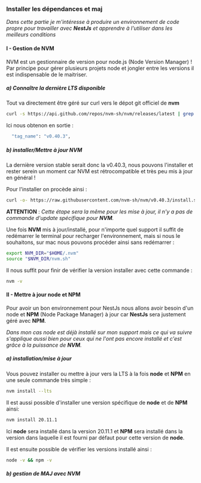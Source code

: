 ### Installer les dépendances et maj

*Dans cette partie je m'intéresse à produire un environnement de code propre pour travailler avec **NestJs** et apprendre à l'utiliser dans les meilleurs conditions*

#### I - Gestion de NVM

NVM est un gestionnaire de version pour node.js (Node Version Manager) ! Par principe pour
gérer plusieurs projets node et jongler entre les versions il est indispensable de le maitriser.

##### a) Connaître la dernière LTS disponible

Tout va directement être géré sur curl vers le dépot git officiel de **nvm**
```bash
curl -s https://api.github.com/repos/nvm-sh/nvm/releases/latest | grep tag_name
```

Ici nous obtenon en sortie : 
```bash
  "tag_name": "v0.40.3",
```

##### b) installer/Mettre à jour NVM

La dernière version stable serait donc la v0.40.3, nous pouvons l'installer et rester
serein un moment car NVM est rétrocompatible et très peu mis à jour en général !

Pour l'installer on procède ainsi :
```bash
curl -o- https://raw.githubusercontent.com/nvm-sh/nvm/v0.40.3/install.sh | bash
````
**ATTENTION** : *Cette étape sera la même pour les mise à jour, il n'y a pas de commande d'update spécifique pour **NVM**.*

Une fois **NVM** mis à jour/installé, pour n'importe quel support il suffit de redémarrer le terminal pour recharger 
l'environnement, mais si nous le souhaitons, sur mac nous pouvons procéder ainsi sans redémarrer :
```bash
export NVM_DIR="$HOME/.nvm"
source "$NVM_DIR/nvm.sh"
```

Il nous suffit pour finir de vérifier la version installer avec cette commande :
```bash
nvm -v
```

#### II - Mettre à jour node et NPM

Pour avoir un bon environnement pour NestJs nous allons avoir besoin d'un node et **NPM** (Node Package Manager) à jour car
**NestJs** sera justement géré avec **NPM**.

*Dans mon cas node est déjà installé sur mon support mais ce qui va suivre s'applique aussi bien pour ceux qui ne l'ont
pas encore installé et c'est grâce à la puissance de **NVM**.*

##### a) installation/mise à jour

Vous pouvez installer ou mettre à jour vers la LTS à la fois **node** et **NPM** en une seule commande très simple :
```bash
nvm install --lts
```

Il est aussi possible d'installer une version spécifique de **node** et de **NPM** ainsi:
```bash
nvm install 20.11.1
```
Ici **node** sera installé dans la version 20.11.1 et **NPM** sera installé dans la version dans laquelle il est fourni par défaut pour cette version de **node**.

Il est ensuite possible de vérifier les versions installé ainsi :
```bash
node -v && npm -v
```
##### b) gestion de MAJ avec NVM